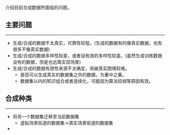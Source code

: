 介绍目前合成数据所面临的问题。

## 主要问题
---
- 生成/合成的数据不太真实，可靠性较低。(生成的数据有的像真实数据，也有很多不像真实数据)
- 生成/合成的数据多样性较差，或者说有效的多样性较差。(虽然生成训练数据没有的数据，但是也远离实现场景)
- 生成/合成的数据有效性来源不太确定，突破真实困境较难。
	- 是否可以生成真实的数据集之外的数据，为重中之重。
	- 数据集以内的知识组合或者连续化，可能因为算法较弱等原因有效。

## 合成种类
---
- 将另一个数据集迁移至当前数据集
	- 虚拟场景街道的数据集→真实场景街道的数据集
- 